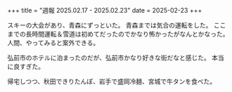 +++
title = "週報 2025.02.17 - 2025.02.23"
date = 2025-02-23
+++

スキーの大会があり、青森にずっといた。
青森までは気合の運転をした。
ここまでの長時間運転＆雪道は初めてだったのでかなり怖かったがなんとかなった。
人間、やってみると案外できる。

弘前市のホテルに泊まったのだが、弘前市かなり好きな街だなと感じた。
本当に良すぎた。

帰宅しつつ、秋田できりたんぽ、岩手で盛岡冷麺、宮城で牛タンを食べた。
